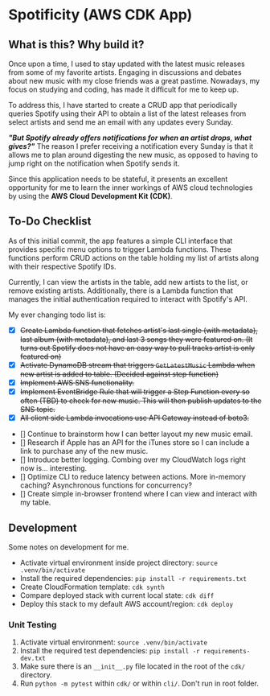 
# **Spotificity (AWS CDK App)**

## **What is this? Why build it?**

Once upon a time, I used to stay updated with the latest music releases from some of my favorite artists. Engaging in discussions and debates about new music with my close friends was a great pastime. Nowadays, my focus on studying and coding, has made it difficult for me to keep up.

To address this, I have started to create a CRUD app that periodically queries Spotify using their API to obtain a list of the latest releases from select artists and send me an email with any updates every Sunday. 

***"But Spotify already offers notifications for when an artist drops, what gives?"*** The reason I prefer receiving a notification every Sunday is that it allows me to plan around digesting the new music, as opposed to having to jump right on the notification when Spotify sends it.

Since this application needs to be stateful, it presents an excellent opportunity for me to learn the inner workings of AWS cloud technologies by using the **AWS Cloud Development Kit (CDK)**.

## **To-Do Checklist**

As of this initial commit, the app features a simple CLI interface that provides specific menu options to trigger Lambda functions. These functions perform CRUD actions on the table holding my list of artists along with their respective Spotify IDs.

Currently, I can view the artists in the table, add new artists to the list, or remove existing artists. Additionally, there is a Lambda function that manages the initial authentication required to interact with Spotify's API.

My ever changing todo list is:

- [x] ~~Create Lambda function that fetches artist's last single (with metadata), last album (with metadata), and last 3 songs they were featured on. (It turns out Spotify does not have an easy way to pull tracks artist is only featured on)~~
- [x] ~~Activate DynamoDB stream that triggers `GetLatestMusic` Lambda when new artist is added to table. (Decided against step function)~~
- [x] ~~Implement AWS SNS functionality.~~
- [x] ~~Implement EventBridge Rule that will trigger a Step Function every so often (TBD) to check for new music. This will then publish updates to the SNS topic.~~
- [x] ~~All client side Lambda invocations use API Gateway instead of boto3.~~
- [] Continue to brainstorm how I can better layout my new music email.
- [] Research if Apple has an API for the iTunes store so I can include a link to purchase any of the new music.
- [] Introduce better logging. Combing over my CloudWatch logs right now is... interesting.
- [] Optimize CLI to reduce latency between actions. More in-memory caching? Asynchronous functions for concurrency?
- [] Create simple in-browser frontend where I can view and interact with my table.

## **Development**

Some notes on development for me.

- Activate virtual environment inside project directory: `source .venv/bin/activate`
- Install the required dependencies: `pip install -r requirements.txt`
- Create CloudFormation template: `cdk synth`
- Compare deployed stack with current local state: `cdk diff`
- Deploy this stack to my default AWS account/region: `cdk deploy`

### Unit Testing

1. Activate virtual environment: `source .venv/bin/activate`
2. Install the required test dependencies: `pip install -r requirements-dev.txt`
3. Make sure there is an `__init__.py` file located in the root of the `cdk/` directory.
4. Run `python -m pytest` within `cdk/` or within `cli/`. Don't run in root folder.
